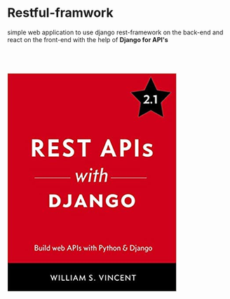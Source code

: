 # Restful-framwork                                                                                                                                                                                                                                                                                                     
 
simple web application to use django rest-framework on the back-end and react on the front-end
with the help of **Django for API's**    
<br/><br/><br/><br/>
![Django Book](django.jpg)
